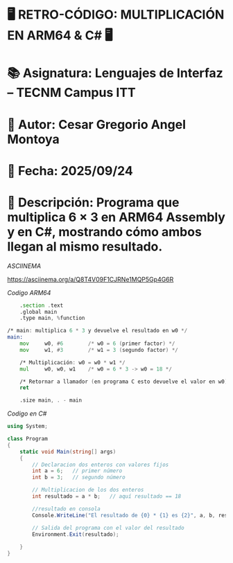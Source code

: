# 
# 🖥️ RETRO-CÓDIGO: MULTIPLICACIÓN EN ARM64 & C# 🖥️
# 
#
# 📚 Asignatura: Lenguajes de Interfaz – TECNM Campus ITT
# 👤 Autor: Cesar Gregorio Angel Montoya
# 📅 Fecha: 2025/09/24
# 🎯 Descripción: Programa que multiplica 6 × 3 en ARM64 Assembly y en C#, mostrando cómo ambos llegan al mismo resultado.


*ASCIINEMA*

https://asciinema.org/a/Q8T4V09F1CJRNe1MQP5Gp4G6R 

*Codigo ARM64*

```asm
    .section .text
    .global main
    .type main, %function

/* main: multiplica 6 * 3 y devuelve el resultado en w0 */
main:
    mov     w0, #6        /* w0 = 6 (primer factor) */
    mov     w1, #3        /* w1 = 3 (segundo factor) */

    /* Multiplicación: w0 = w0 * w1 */
    mul     w0, w0, w1    /* w0 = 6 * 3 -> w0 = 18 */

    /* Retornar a llamador (en programa C esto devuelve el valor en w0) */
    ret

    .size main, . - main
```

*Codigo en C#*

```C#
using System;

class Program
{
    static void Main(string[] args)
    {
        // Declaracion dos enteros con valores fijos
        int a = 6;   // primer número
        int b = 3;   // segundo número

        // Multiplicacion de los dos enteros
        int resultado = a * b;   // aquí resultado == 18

        //resultado en consola
        Console.WriteLine("El resultado de {0} * {1} es {2}", a, b, resultado);

        // Salida del programa con el valor del resultado
        Environment.Exit(resultado);  
    
    }
}
```
